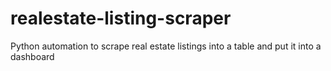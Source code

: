 # realestate-listing-scraper
Python automation to scrape real estate listings into a table and put it into a dashboard
